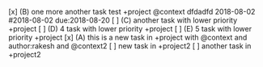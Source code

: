  [x] (B) one more another task test  +project @context dfdadfd 2018-08-02 #2018-08-02 due:2018-08-20
 [ ] (C) another task with lower priority +project
 [ ] (D) 4 task with lower priority +project
 [ ] (E) 5 task with lower priority +project
 [x] (A) this is a new task in +project with @context and author:rakesh and @context2
 [ ] new task in +project2
 [ ] another task in +project2
